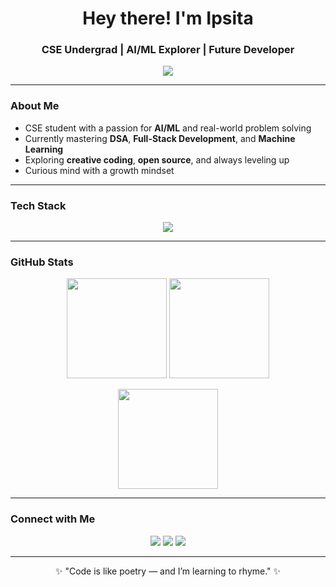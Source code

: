 <h1 align="center">Hey there! I'm Ipsita</h1>
<h3 align="center">CSE Undergrad | AI/ML Explorer | Future Developer</h3>

<p align="center">
  <img src="https://readme-typing-svg.herokuapp.com?font=Fira+Code&size=22&pause=1000&color=F97316&center=true&vCenter=true&width=500&lines=Welcome+to+my+GitHub!;Coding+my+way+through+CS;Building+cool+things+with+tech" />
</p>

---

### About Me
- CSE student with a passion for **AI/ML** and real-world problem solving  
- Currently mastering **DSA**, **Full-Stack Development**, and **Machine Learning**  
- Exploring **creative coding**, **open source**, and always leveling up  
- Curious mind with a growth mindset  

---

### Tech Stack
<p align="center">
  <img src="https://skillicons.dev/icons?i=python,cpp,js,react,nodejs,mongodb,tensorflow,git,vscode&perline=5" />
</p>

---

### GitHub Stats
<p align="center">
  <img src="https://github-readme-stats.vercel.app/api?username=ipsita-23&show_icons=true&theme=tokyonight&hide_border=true" height="160px"/>
  <img src="https://github-readme-streak-stats.herokuapp.com/?user=ipsita-23&theme=tokyonight&hide_border=true" height="160px"/>
</p>

<p align="center">
  <img src="https://github-readme-stats.vercel.app/api/top-langs/?username=ipsita-23&layout=compact&theme=tokyonight&hide_border=true" height="160px"/>
</p>

---

### Connect with Me
<p align="center">
  <a href="https://github.com/ipsita-23"><img src="https://img.shields.io/badge/GitHub-171515?style=for-the-badge&logo=github&logoColor=white"></a>
  <a href="https://www.linkedin.com/in/ipsita-umang-994b31293/"><img src="https://img.shields.io/badge/LinkedIn-0A66C2?style=for-the-badge&logo=linkedin&logoColor=white"></a>
  <a href="mailto:ipsita.umang23@lpu.in"><img src="https://img.shields.io/badge/Email-D14836?style=for-the-badge&logo=gmail&logoColor=white"></a>
</p>

---

<p align="center">
  ✨ "Code is like poetry — and I’m learning to rhyme." ✨
</p>

